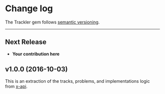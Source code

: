 # Change log

The Trackler gem follows [semantic versioning](http://semver.org/).

----------------

## Next Release
* **Your contribution here**

## v1.0.0 (2016-10-03)

This is an extraction of the tracks, problems, and implementations logic
from [x-api][xapi].

[xapi]: https://github.com/exercism/x-api
